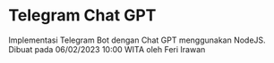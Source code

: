 # Telegram Chat GPT

Implementasi Telegram Bot dengan Chat GPT menggunakan NodeJS. Dibuat pada 06/02/2023 10:00 WITA oleh Feri Irawan
